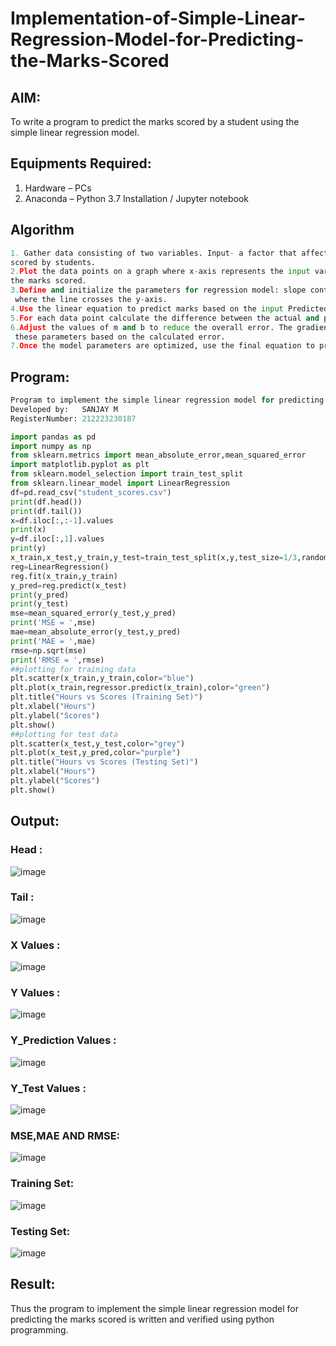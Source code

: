 # Implementation-of-Simple-Linear-Regression-Model-for-Predicting-the-Marks-Scored

## AIM:
To write a program to predict the marks scored by a student using the simple linear regression model.

## Equipments Required:
1. Hardware – PCs
2. Anaconda – Python 3.7 Installation / Jupyter notebook

## Algorithm
```python
1. Gather data consisting of two variables. Input- a factor that affects the marks and Output - the marks
scored by students.
2.Plot the data points on a graph where x-axis represents the input variable and y-axis represents
the marks scored.
3.Define and initialize the parameters for regression model: slope controls the steepness and intercept represents
 where the line crosses the y-axis.
4.Use the linear equation to predict marks based on the input Predicted Marks = m*(hours studied) + b.
5.For each data point calculate the difference between the actual and predicted marks.
6.Adjust the values of m and b to reduce the overall error. The gradient descent algorithm helps update
 these parameters based on the calculated error.
7.Once the model parameters are optimized, use the final equation to predict marks for any new input data.
```

## Program:
```PYTHON
Program to implement the simple linear regression model for predicting the marks scored.
Developed by:   SANJAY M
RegisterNumber: 212223230187
```
```python
import pandas as pd
import numpy as np
from sklearn.metrics import mean_absolute_error,mean_squared_error
import matplotlib.pyplot as plt
from sklearn.model_selection import train_test_split
from sklearn.linear_model import LinearRegression
df=pd.read_csv("student_scores.csv")
print(df.head())
print(df.tail())
x=df.iloc[:,:-1].values
print(x)
y=df.iloc[:,1].values
print(y)
x_train,x_test,y_train,y_test=train_test_split(x,y,test_size=1/3,random_state=0)
reg=LinearRegression()
reg.fit(x_train,y_train)
y_pred=reg.predict(x_test)
print(y_pred)
print(y_test)
mse=mean_squared_error(y_test,y_pred)
print('MSE = ',mse)
mae=mean_absolute_error(y_test,y_pred)
print('MAE = ',mae)
rmse=np.sqrt(mse)
print('RMSE = ',rmse)
##plotting for training data
plt.scatter(x_train,y_train,color="blue")
plt.plot(x_train,regressor.predict(x_train),color="green")
plt.title("Hours vs Scores (Training Set)")
plt.xlabel("Hours")
plt.ylabel("Scores")
plt.show()
##plotting for test data
plt.scatter(x_test,y_test,color="grey")
plt.plot(x_test,y_pred,color="purple")
plt.title("Hours vs Scores (Testing Set)")
plt.xlabel("Hours")
plt.ylabel("Scores")
plt.show()
```

## Output:
### Head :
![image](https://github.com/user-attachments/assets/7415d1c5-e4b8-47c7-811a-217ada324d12)
### Tail :
![image](https://github.com/user-attachments/assets/31cf813b-275a-4d65-99b8-75a4ec620916)
### X Values :
![image](https://github.com/user-attachments/assets/ccea127f-a128-46ad-8c94-36fe03d255aa)
### Y Values :
![image](https://github.com/user-attachments/assets/03db82b0-d1ba-4697-9848-5831e579a35b)
### Y_Prediction Values :
![image](https://github.com/user-attachments/assets/119ec830-e70a-427f-a55b-cba9517dca97)
### Y_Test Values :
![image](https://github.com/user-attachments/assets/7e6558cb-2434-4ae1-825e-a026e2a76aa5)
### MSE,MAE AND RMSE:
![image](https://github.com/user-attachments/assets/3c4a3bd5-ce86-4a36-a9b4-58a0e483d42d)
### Training Set:
![image](https://github.com/user-attachments/assets/159e043f-6e36-407f-857c-3a2b147e4bbc)
### Testing Set:
![image](https://github.com/user-attachments/assets/194759b3-e4f0-423e-8286-fbf5b5479391)

## Result:
Thus the program to implement the simple linear regression model for predicting the marks scored is written and verified using python programming.

